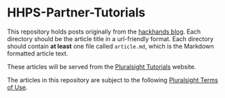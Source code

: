 # HHPS-Partner-Tutorials

This repository holds posts originally from the [hackhands blog](https://hackhands.com/blog/).  Each directory should be the article title in a url-friendly format.  Each directory should contain **at least** one file called `article.md`, which is the Markdown formatted article text.

These articles will be served from the [Pluralsight Tutorials](http://tutorials.pluralsight.com) website.

The articles in this repository are subject to the following [Pluralsight Terms of Use](https://www.pluralsight.com/terms).
